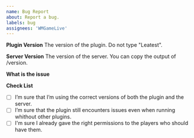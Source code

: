 ```yaml
---
name: Bug Report
about: Report a bug.
labels: bug
assignees: 'WMGameLive'
---
```


**Plugin Version**
The version of the plugin. Do not type "Leatest".

**Server Version**
The version of the server. You can copy the output of /version.

**What is the issue**

**Check List**
- [ ] I’m sure that I’m using the correct versions of both the plugin and the server.
- [ ] I’m sure that the plugin still encounters issues even when running whithout other plugins.
- [ ] I'm sure I already gave the right permissions to the players who should have them.
